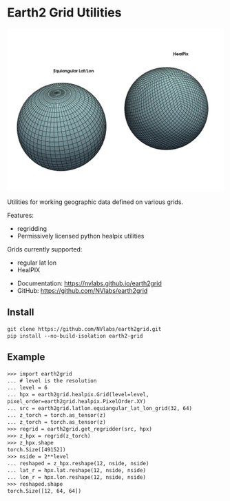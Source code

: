 # Earth2 Grid Utilities

<img src="docs/img/image.jpg" width="800px"/>


Utilities for working geographic data defined on various grids.

Features:
- regridding
- Permissively licensed python healpix utilities

Grids currently supported:
- regular lat lon
- HealPIX

* Documentation: <https://nvlabs.github.io/earth2grid>
* GitHub: <https://github.com/NVlabs/earth2grid>

## Install

```
git clone https://github.com/NVlabs/earth2grid.git
pip install --no-build-isolation earth2-grid
```

## Example

```
>>> import earth2grid
... # level is the resolution
... level = 6
... hpx = earth2grid.healpix.Grid(level=level, pixel_order=earth2grid.healpix.PixelOrder.XY)
... src = earth2grid.latlon.equiangular_lat_lon_grid(32, 64)
... z_torch = torch.as_tensor(z)
... z_torch = torch.as_tensor(z)
>>> regrid = earth2grid.get_regridder(src, hpx)
>>> z_hpx = regrid(z_torch)
>>> z_hpx.shape
torch.Size([49152])
>>> nside = 2**level
... reshaped = z_hpx.reshape(12, nside, nside)
... lat_r = hpx.lat.reshape(12, nside, nside)
... lon_r = hpx.lon.reshape(12, nside, nside)
>>> reshaped.shape
torch.Size([12, 64, 64])
```
